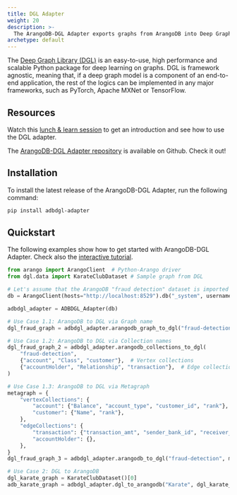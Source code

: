 ```yaml
---
title: DGL Adapter
weight: 20
description: >-
  The ArangoDB-DGL Adapter exports graphs from ArangoDB into Deep Graph Library (DGL), a Python package for graph neural networks, and vice-versa
archetype: default
---
```

The [Deep Graph Library (DGL)](https://www.dgl.ai/) is an
easy-to-use, high performance and scalable
Python package for deep learning on graphs. DGL is framework agnostic, meaning
that, if a deep graph model is a component of an end-to-end application, the
rest of the logics can be implemented in any major frameworks, such as PyTorch,
Apache MXNet or TensorFlow.

## Resources

Watch this
[lunch & learn session](https://www.arangodb.com/resources/lunch-sessions/graph-beyond-lunch-break-2-8-dgl-adapter/)
to get an introduction and see how to use the DGL adapter.

The [ArangoDB-DGL Adapter repository](https://github.com/arangoml/dgl-adapter)
is available on Github. Check it out!

## Installation

To install the latest release of the ArangoDB-DGL Adapter,
run the following command:

```bash
pip install adbdgl-adapter
```

## Quickstart

The following examples show how to get started with ArangoDB-DGL Adapter.
Check also the 
[interactive tutorial](https://colab.research.google.com/github/arangoml/dgl-adapter/blob/master/examples/ArangoDB_DGL_Adapter.ipynb).

```py
from arango import ArangoClient  # Python-Arango driver
from dgl.data import KarateClubDataset # Sample graph from DGL

# Let's assume that the ArangoDB "fraud detection" dataset is imported to this endpoint
db = ArangoClient(hosts="http://localhost:8529").db("_system", username="root", password="")

adbdgl_adapter = ADBDGL_Adapter(db)

# Use Case 1.1: ArangoDB to DGL via Graph name
dgl_fraud_graph = adbdgl_adapter.arangodb_graph_to_dgl("fraud-detection")

# Use Case 1.2: ArangoDB to DGL via Collection names
dgl_fraud_graph_2 = adbdgl_adapter.arangodb_collections_to_dgl(
    "fraud-detection",
    {"account", "Class", "customer"},  # Vertex collections
    {"accountHolder", "Relationship", "transaction"},  # Edge collections
)

# Use Case 1.3: ArangoDB to DGL via Metagraph
metagraph = {
    "vertexCollections": {
        "account": {"Balance", "account_type", "customer_id", "rank"},
        "customer": {"Name", "rank"},
    },
    "edgeCollections": {
        "transaction": {"transaction_amt", "sender_bank_id", "receiver_bank_id"},
        "accountHolder": {},
    },
}
dgl_fraud_graph_3 = adbdgl_adapter.arangodb_to_dgl("fraud-detection", metagraph)

# Use Case 2: DGL to ArangoDB
dgl_karate_graph = KarateClubDataset()[0]
adb_karate_graph = adbdgl_adapter.dgl_to_arangodb("Karate", dgl_karate_graph)
```